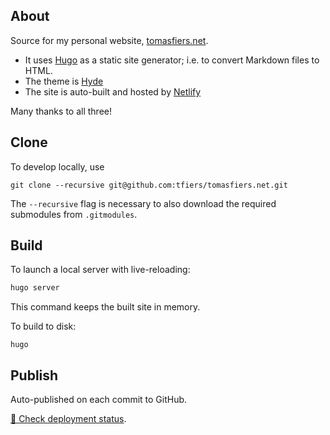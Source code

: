 About
----

Source for my personal website, [tomasfiers.net](https://tomasfiers.net).

- It uses [Hugo](https://gohugo.io/) as a static site generator; i.e. to convert Markdown files to HTML.
- The theme is [Hyde](https://themes.gohugo.io/hyde/)
- The site is auto-built and hosted by [Netlify](https://www.netlify.com/)

Many thanks to all three!

Clone
-----

To develop locally, use
```
git clone --recursive git@github.com:tfiers/tomasfiers.net.git
```
The `--recursive` flag is necessary to also download the required submodules from `.gitmodules`.


Build
-----

To launch a local server with live-reloading:
```bash
hugo server
```
This command keeps the built site in memory.

To build to disk:
```
hugo
```

Publish
-------

Auto-published on each commit to GitHub.

[🚀 Check deployment status](https://app.netlify.com/sites/tomasfiers/overview).
